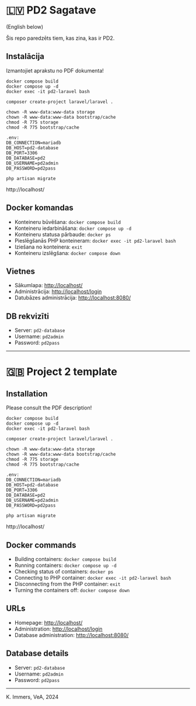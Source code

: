 
# 🇱🇻 PD2 Sagatave
(English below)

Šis repo paredzēts tiem, kas zina, kas ir PD2.

## Instalācija

Izmantojiet aprakstu no PDF dokumenta!

```
docker compose build
docker compose up -d
docker exec -it pd2-laravel bash

composer create-project laravel/laravel .

chown -R www-data:www-data storage
chown -R www-data:www-data bootstrap/cache
chmod -R 775 storage
chmod -R 775 bootstrap/cache

.env:
DB_CONNECTION=mariadb
DB_HOST=pd2-database
DB_PORT=3306
DB_DATABASE=pd2
DB_USERNAME=pd2admin
DB_PASSWORD=pd2pass

php artisan migrate
```

http://localhost/

## Docker komandas
- Konteineru būvēšana: `docker compose build`
- Konteineru iedarbināšana: `docker compose up -d`
- Konteineru statusa pārbaude: `docker ps`
- Pieslēgšanās PHP konteineram: `docker exec -it pd2-laravel bash`
- Iziešana no konteinera: `exit`
- Konteineru izslēgšana: `docker compose down`


## Vietnes
- Sākumlapa: [http://localhost/](http://localhost/)
- Administrācija: [http://localhost/login](http://localhost/login)
- Datubāzes administrācija: [http://localhost:8080/](http://localhost:8080/)


## DB rekvizīti
- Server: `pd2-database`
- Username: `pd2admin`
- Password: `pd2pass`

---

# 🇬🇧 Project 2 template

## Installation

Please consult the PDF description!

```
docker compose build
docker compose up -d
docker exec -it pd2-laravel bash

composer create-project laravel/laravel .

chown -R www-data:www-data storage
chown -R www-data:www-data bootstrap/cache
chmod -R 775 storage
chmod -R 775 bootstrap/cache

.env:
DB_CONNECTION=mariadb
DB_HOST=pd2-database
DB_PORT=3306
DB_DATABASE=pd2
DB_USERNAME=pd2admin
DB_PASSWORD=pd2pass

php artisan migrate
```

http://localhost/

## Docker commands
- Building containers: `docker compose build`
- Running containers: `docker compose up -d`
- Checking status of containers: `docker ps`
- Connecting to PHP container: `docker exec -it pd2-laravel bash`
- Disconnecting from the PHP container: `exit`
- Turning the containers off: `docker compose down`


## URLs
- Homepage: [http://localhost/](http://localhost/)
- Administration: [http://localhost/login](http://localhost/login)
- Database administration: [http://localhost:8080/](http://localhost:8080/)


## Database details
- Server: `pd2-database`
- Username: `pd2admin`
- Password: `pd2pass`


---

K. Immers, VeA, 2024
